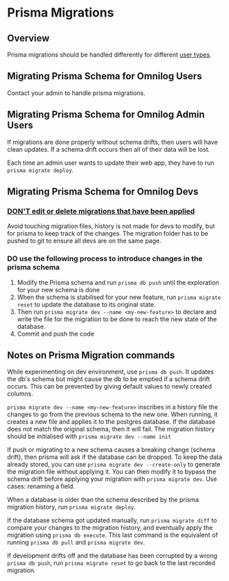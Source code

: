 # Prisma Migrations

## Overview

Prisma migrations should be handled differently for different [user types](./user_types.md).

## Migrating Prisma Schema for Omnilog Users

Contact your admin to handle prisma migrations.

## Migrating Prisma Schema for Omnilog Admin Users

If migrations are done properly without schema drifts, then users will have clean updates. If a schema drift occurs then all of their data will be lost.

Each time an admin user wants to update their web app, they have to run `prisma migrate deploy`.

## Migrating Prisma Schema for Omnilog Devs

### [DON'T edit or delete migrations that have been applied](https://www.prisma.io/docs/concepts/components/prisma-migrate/migration-histories#do-not-edit-or-delete-migrations-that-have-been-applied)

Avoid touching migration files, history is not made for devs to modify, but for prisma to keep track of the changes. The migration folder has to be pushed to git to ensure all devs are on the same page.

### DO use the following process to introduce changes in the prisma schema

1. Modify the Prisma schema and run `prisma db push` until the exploration for your new schema is done
2. When the schema is stabilised for your new feature, run `prisma migrate reset` to update the database to its original state.
3. Then run `prisma migrate dev --name <my-new-feature>` to declare and write the file for the migration to be done to reach the new state of the database.
4. Commit and push the code

## Notes on Prisma Migration commands

While experimenting on dev environment, use `prisma db push`. It updates the db's schema but might cause the db to be emptied if a schema drift occurs. This can be prevented by giving default values to newly created columns.

`prisma migrate dev --name <my-new-feature>` inscribes in a history file the changes to go from the previous schema to the new one. When running, it creates a new file and applies it to the postgres database. If the database does not match the original schema, then it will fail. The migration history should be initialised with `prisma migrate dev --name init`

If push or migrating to a new schema causes a breaking change (schema drift), then prisma will ask if the database can be dropped. To keep the data already stored, you can use `prisma migrate dev --create-only` to generate the migration file without applying it. You can then modify it to bypass the schema drift before applying your migration with `prisma migrate dev`. Use cases: renaming a field.

When a database is older than the schema described by the prisma migration history, run `prisma migrate deploy`.

If the database schema got updated manually, run `prisma migrate diff` to compare your changes to the migration history, and eventually apply the migration using `prisma db execute`. This last command is the equivalent of running `prisma db pull` and `prisma migrate dev`.

If development drifts off and the database has been corrupted by a wrong `prisma db push`, run `prisma migrate reset` to go back to the last recorded migration.
